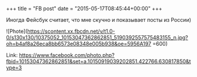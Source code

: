 +++
title = "FB post"
date = "2015-05-17T08:45:44+00:00"
+++

Иногда Фейсбук считает, что мне скучно и показывает посты из России)

![Phote](https://scontent.xx.fbcdn.net/v/t1.0-0/s130x130/10375052_10153047362862851_5190392557575483155_n.jpg?oh=b4af8a26eca8bb6573e08348e005b938&oe=5956A197 =600)


Link: https://www.facebook.com/photo.php?fbid=10153047362862851&set=a.10150919039202851.422766.630817850&type=3
